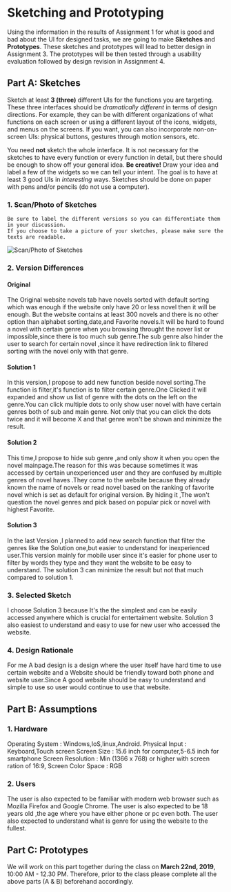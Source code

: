 # Sketching and Prototyping
Using the information in the results of Assignment 1 for what is good and bad about the UI for designed tasks, we are going to make **Sketches** and **Prototypes**. These sketches and prototypes will lead to better design in Assignment 3. The prototypes will be then tested through a usability evaluation followed by design revision in Assignment 4.

## Part A: Sketches
Sketch at least **3 (three)** different UIs for the functions you are targeting. These three interfaces should be _dramatically different_ in terms of design directions. For example, they can be with different organizations of what functions on each screen or using a different layout of the icons, widgets, and menus on the screens. If you want, you can also incorporate non-on-screen UIs: physical buttons, gestures through motion sensors, etc.

You need **not** sketch the whole interface. It is not necessary for the sketches to have every function or every function in detail, but there should be enough to show off your general idea. **Be creative!** Draw your idea and label a few of the widgets so we can tell your intent. The goal is to have at least 3 good UIs in *interesting* ways. Sketches should be done on paper with pens and/or pencils (do not use a computer).

### 1. Scan/Photo of Sketches
```
Be sure to label the different versions so you can differentiate them in your discussion. 
If you choose to take a picture of your sketches, please make sure the texts are readable.
```

![Scan/Photo of Sketches](https://picsum.photos/400/300/?random)

### 2. Version Differences
#### Original
The Original website novels tab have novels sorted with default sorting which was enough if the website only have 20 or less novel then it will be enough. But the website contains at least  300 novels and there is no other option than alphabet sorting,date,and Favorite novels.It will be hard to found a novel with certain genre when you browsing throught the nover list or impossible,since there is too much sub genre.The sub genre also hinder the user to search for certain novel ,since it have redirection link to filtered sorting with the novel only with that genre.
#### Solution 1
In this version,I propose to add new function beside novel sorting.The function is filter,it's function is to filter certain genre.One Clicked it will expanded and show us list of genre with the dots on the left on the genre.You can click multiple dots to only show user novel with have certain  genres both of sub and main genre. Not only that you can click the dots twice and it will become X and that genre won't be shown and minimize the result.
#### Solution 2
This time,I propose to hide sub genre ,and only show it when you open the novel mainpage.The reason for this was because sometimes it was accessed by certain unexperienced user and they are confused by multiple genres of novel haves .They come to the website because they already known the name of novels or read novel based on the ranking of favorite novel which is set as default for original version. By hiding it ,The won't question the novel genres and pick based on popular pick or novel with highest Favorite.
#### Solution 3
In the last Version ,I planned to add new search function that filter the genres like the Solution one,but easier to understand for inexperienced user.This version mainly  for mobile user since it's easier for phone  user to filter by words they type and they want the website to be easy to understand. The solution 3 can minimize the result but not that much compared to solution 1.


### 3. Selected Sketch

I choose Solution 3 because It's the the simplest and can be easily accessed anywhere which is crucial for entertaiment website. Solution 3 also easiest to understand and easy to use for new user who accessed the website.

### 4. Design Rationale
For me A bad design is a design where the user itself have hard time to use certain website and a Website should be friendly toward both phone and website user.Since A good website should be easy to understand and simple to use so user would continue to use that website.

## Part B: Assumptions
### 1. Hardware
Operating System : Windows,IoS,linux,Android.
Physical Input : Keyboard,Touch screen
Screen Size : 15.6 inch for computer,5-6.5 inch for smartphone
Screen Resolution : Min (1366 x 768) or higher with screen ration of 16:9,
Screen Color Space : RGB
### 2. Users
 The user is also expected to be familiar with modern web browser such as Mozilla Firefox and Google Chrome. The user is also expected to be 18 years old ,the age where you have either phone or pc even both. The user also expected to understand what is genre for using the website to the fullest.

## Part C: Prototypes
We will work on this part together during the class on **March 22nd, 2019**, 10:00 AM - 12.30 PM. Therefore, prior to the class please complete all the above parts (A & B) beforehand accordingly.
